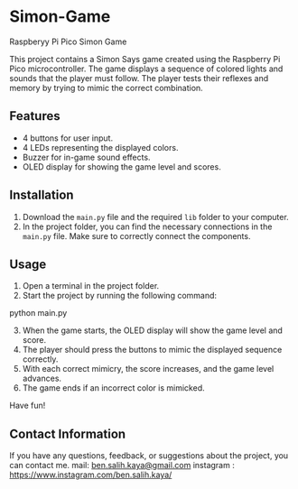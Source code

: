 # Simon-Game
Raspberyy Pi Pico Simon Game

This project contains a Simon Says game created using the Raspberry Pi Pico microcontroller. 
The game displays a sequence of colored lights and sounds that the player must follow.
The player tests their reflexes and memory by trying to mimic the correct combination.

## Features

- 4 buttons for user input.
- 4 LEDs representing the displayed colors.
- Buzzer for in-game sound effects.
- OLED display for showing the game level and scores.

## Installation

1. Download the `main.py` file and the required `lib` folder to your computer.
2. In the project folder, you can find the necessary connections in the `main.py` file. Make sure to correctly connect the components.

## Usage

1. Open a terminal in the project folder.
2. Start the project by running the following command:

python main.py


3. When the game starts, the OLED display will show the game level and score.
4. The player should press the buttons to mimic the displayed sequence correctly.
5. With each correct mimicry, the score increases, and the game level advances.
6. The game ends if an incorrect color is mimicked.

Have fun!


## Contact Information

If you have any questions, feedback, or suggestions about the project, you can contact me.
mail: ben.salih.kaya@gmail.com
instagram : https://www.instagram.com/ben.salih.kaya/

